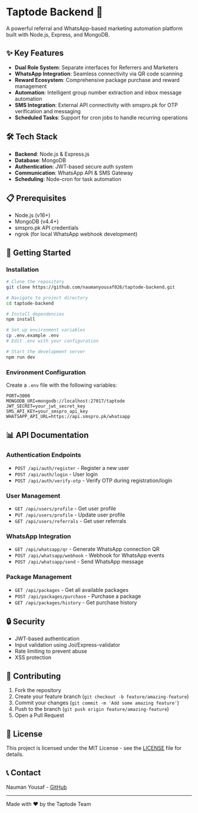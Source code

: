 # Taptode Backend 🚀

A powerful referral and WhatsApp-based marketing automation platform built with Node.js, Express, and MongoDB.


## ✨ Key Features

- **Dual Role System**: Separate interfaces for Referrers and Marketers
- **WhatsApp Integration**: Seamless connectivity via QR code scanning
- **Reward Ecosystem**: Comprehensive package purchase and reward management
- **Automation**: Intelligent group number extraction and inbox message automation
- **SMS Integration**: External API connectivity with smspro.pk for OTP verification and messaging
- **Scheduled Tasks**: Support for cron jobs to handle recurring operations

## 🛠️ Tech Stack

- **Backend**: Node.js & Express.js
- **Database**: MongoDB
- **Authentication**: JWT-based secure auth system
- **Communication**: WhatsApp API & SMS Gateway
- **Scheduling**: Node-cron for task automation

## 📋 Prerequisites

- Node.js (v16+)
- MongoDB (v4.4+)
- smspro.pk API credentials
- ngrok (for local WhatsApp webhook development)

## 🚀 Getting Started

### Installation

```bash
# Clone the repository
git clone https://github.com/naumanyousaf026/taptode-backend.git

# Navigate to project directory
cd taptode-backend

# Install dependencies
npm install

# Set up environment variables
cp .env.example .env
# Edit .env with your configuration

# Start the development server
npm run dev
```

### Environment Configuration

Create a `.env` file with the following variables:

```
PORT=3000
MONGODB_URI=mongodb://localhost:27017/taptode
JWT_SECRET=your_jwt_secret_key
SMS_API_KEY=your_smspro_api_key
WHATSAPP_API_URL=https://api.smspro.pk/whatsapp
```

## 📊 API Documentation

### Authentication Endpoints

- `POST /api/auth/register` - Register a new user
- `POST /api/auth/login` - User login
- `POST /api/auth/verify-otp` - Verify OTP during registration/login

### User Management

- `GET /api/users/profile` - Get user profile
- `PUT /api/users/profile` - Update user profile
- `GET /api/users/referrals` - Get user referrals

### WhatsApp Integration

- `GET /api/whatsapp/qr` - Generate WhatsApp connection QR
- `POST /api/whatsapp/webhook` - Webhook for WhatsApp events
- `POST /api/whatsapp/send` - Send WhatsApp message

### Package Management

- `GET /api/packages` - Get all available packages
- `POST /api/packages/purchase` - Purchase a package
- `GET /api/packages/history` - Get purchase history

## 🔒 Security

- JWT-based authentication
- Input validation using Joi/Express-validator
- Rate limiting to prevent abuse
- XSS protection

## 🤝 Contributing

1. Fork the repository
2. Create your feature branch (`git checkout -b feature/amazing-feature`)
3. Commit your changes (`git commit -m 'Add some amazing feature'`)
4. Push to the branch (`git push origin feature/amazing-feature`)
5. Open a Pull Request

## 📝 License

This project is licensed under the MIT License - see the [LICENSE](LICENSE) file for details.

## 📞 Contact

Nauman Yousaf - [GitHub](https://github.com/naumanyousaf026)

---

Made with ❤️ by the Taptode Team
